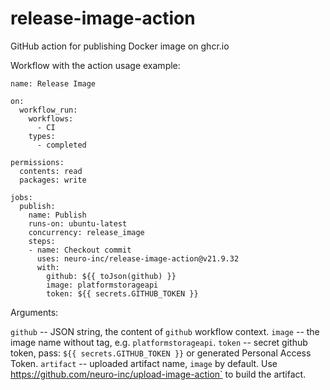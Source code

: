 # release-image-action
GitHub action for publishing Docker image on ghcr.io


Workflow with the action usage example:

```
name: Release Image

on:
  workflow_run:
	workflows:
	  - CI
	types:
	  - completed

permissions:
  contents: read
  packages: write

jobs:
  publish:
	name: Publish
	runs-on: ubuntu-latest
	concurrency: release_image
	steps:
	- name: Checkout commit
	  uses: neuro-inc/release-image-action@v21.9.32
	  with:
		github: ${{ toJson(github) }}
		image: platformstorageapi
		token: ${{ secrets.GITHUB_TOKEN }}
```


Arguments:

`github` -- JSON string, the content of `github` workflow context.
`image` -- the image name without tag, e.g. `platformstorageapi`.
`token` -- secret github token, pass: `${{ secrets.GITHUB_TOKEN }}` or generated Personal Access Token.
`artifact` -- uploaded artifact name, `image` by default.  Use https://github.com/neuro-inc/upload-image-action` to build the artifact.
